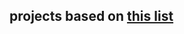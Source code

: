 ## projects based on [this list](https://www.freecodecamp.org/news/javascript-projects-for-beginners/)

